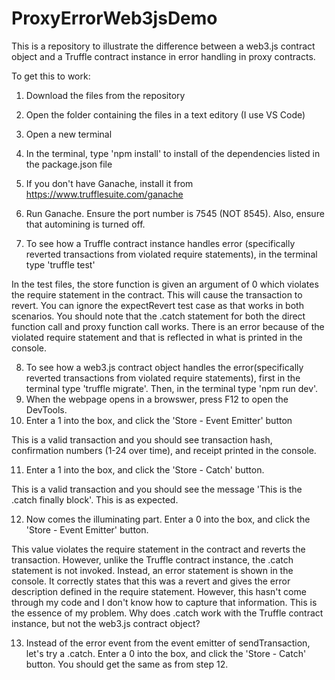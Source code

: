 # ProxyErrorWeb3jsDemo

This is a repository to illustrate the difference between a web3.js contract object and a Truffle contract instance in error handling in proxy contracts.

To get this to work:
1. Download the files from the repository
2. Open the folder containing the files in a text editory (I use VS Code)
3. Open a new terminal
4. In the terminal, type 'npm install' to install of the dependencies listed in the package.json file
5. If you don't have Ganache, install it from https://www.trufflesuite.com/ganache
6. Run Ganache. Ensure the port number is 7545 (NOT 8545). Also, ensure that automining is turned off.

7. To see how a Truffle contract instance handles error (specifically reverted transactions from violated require statements), in the terminal type 'truffle test'

  In the test files, the store function is given an argument of 0 which violates the require statement in the contract. This will cause the     transaction to revert. You can ignore the expectRevert test case as that works in both scenarios. You should note that the .catch statement for both the direct function call and proxy function call works. There is an error because of the violated require statement and that is reflected in what is printed in the console.

8. To see how a web3.js contract object handles the error(specifically reverted transactions from violated require statements), first in the terminal type 'truffle migrate'. Then, in the terminal type 'npm run dev'.
9. When the webpage opens in a browswer, press F12 to open the DevTools.
10. Enter a 1 into the box, and click the 'Store - Event Emitter' button

  This is a valid transaction and you should see transaction hash, confirmation numbers (1-24 over time), and receipt printed in the console. 
  
11. Enter a 1 into the box, and click the 'Store - Catch' button.

  This is a valid transaction and you should see the message 'This is the .catch finally block'. This is as expected.
  
12. Now comes the illuminating part. Enter a 0 into the box, and click the 'Store - Event Emitter' button.

  This value violates the require statement in the contract and reverts the transaction. However, unlike the Truffle contract instance, the .catch statement is not invoked. Instead, an error statement is shown in the console. It correctly states that this was a revert and gives the error description defined in the require statement. However, this hasn't come through my code and I don't know how to capture that information. This is the essence of my problem. Why does .catch work with the Truffle contract instance, but not the web3.js contract object?
  
  
13. Instead of the error event from the event emitter of sendTransaction, let's try a .catch. Enter a 0 into the box, and click the 'Store - Catch' button. You should get the same as from step 12.
